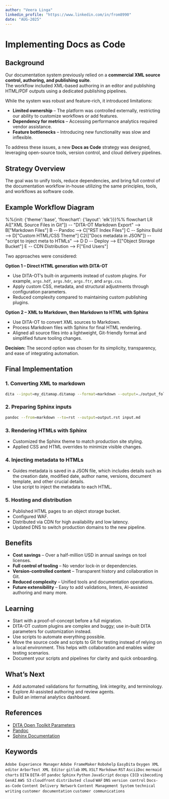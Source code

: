 ```yaml
---
author: "Veera Linga"
linkedin_profile: "https://www.linkedin.com/in/from8990"
date: "AUG-2025"
---
```


# Implementing Docs as Code
## Background

Our documentation system previously relied on a **commercial XML source control, authoring, and publishing suite**.  
The workflow included XML-based authoring in an editor and publishing HTML/PDF outputs using a dedicated publishing pipelines.

While the system was robust and feature-rich, it introduced limitations:

- **Limited ownership** – The platform was controlled externally, restricting our ability to customize workflows or add features.  
- **Dependency for metrics** – Accessing performance analytics required vendor assistance.  
- **Feature bottlenecks** – Introducing new functionality was slow and inflexible.

To address these issues, a new **Docs as Code** strategy was designed, leveraging open-source tools, version control, and cloud delivery pipelines.

## Strategy Overview

The goal was to unify tools, reduce dependencies, and bring full control of the documentation workflow in-house utilizing the same principles, tools, and workflows as software code.

## Example Workflow Diagram

<div class="mermaid">
%%{init: {'theme':'base', 'flowchart': {'layout': 'elk'}}}%%
flowchart LR
    A(["XML Source Files in Git"]) -- "DITA-OT Markdown Export" --> B["Markdown Files"]
    B -- Pandoc --> C["RST Index Files"]
    C -- Sphinx Build --> D["Custom HTML/CSS Theme"]
    C2(["Docs metadata in JSON"]) -- "script to inject meta to HTMLs" --> D
    D -- Deploy --> E["Object Storage Bucket"]
    E -- CDN Distribution --> F["End Users"]
</div>

Two approaches were considered:

**Option 1 – Direct HTML generation with DITA-OT**  
- Use DITA-OT’s built-in arguments instead of custom plugins. For example, `args.hdf`, `args.hdr`, `args.ftr`, and `args.css`. 
- Apply custom CSS, metadata, and structural adjustments through configuration parameters.  
- Reduced complexity compared to maintaining custom publishing plugins.

**Option 2 – XML to Markdown, then Markdown to HTML with Sphinx**  
- Use DITA-OT to convert XML sources to Markdown.  
- Process Markdown files with Sphinx for final HTML rendering.  
- Aligned all source files into a lightweight, Git-friendly format and simplified future tooling changes.

**Decision:** The second option was chosen for its simplicity, transparency, and ease of integrating automation.

## Final Implementation

### 1. Converting XML to markdown
```bash
dita --input=my_ditamap.ditamap --format=markdown --output=./output_folder
````

### 2. Preparing Sphinx inputs

```bash
pandoc --from=markdown --to=rst --output=output.rst input.md
```

### 3. Rendering HTMLs with Sphinx

* Customized the Sphinx theme to match production site styling.
* Applied CSS and HTML overrides to minimize visible changes.

### 4. Injecting metadata to HTMLs
* Guides metadata is saved in a JSON file, which includes details such as the creation date, modified date, author name, versions, document template, and other crucial details.
* Use script to inject the metadata to each HTML.

### 5. Hosting and distribution

* Published HTML pages to an object storage bucket.
* Configured WAF.
* Distributed via CDN for high availability and low latency.
* Updated DNS to switch production domains to the new pipeline.

## Benefits

* **Cost savings** – Over a half-million USD in annual savings on tool licenses.
* **Full control of tooling** – No vendor lock-in or dependencies.
* **Version-controlled content** – Transparent history and collaboration in Git.
* **Reduced complexity** – Unified tools and documentation operations.
* **Future extensibility** – Easy to add validations, linters, AI-assisted authoring and many more.

## Learning

* Start with a proof-of-concept before a full migration.
* DITA-OT custom plugins are complex and buggy; use in-built DITA parameters for customization instead. 
* Use scripts to automate everything possible.
* Move the source code and scripts to Git for testing instead of relying on a local environment. This helps with collaboration and enables wider testing scenarios.
* Document your scripts and pipelines for clarity and quick onboarding.


## What’s Next

* Add automated validations for formatting, link integrity, and terminology.
* Explore AI-assisted authoring and review agents.
* Build an internal analytics dashboard.

## References

* [DITA Open Toolkit Parameters](https://www.dita-ot.org/dev/parameters/parameters-html5#html5)
* [Pandoc](https://pandoc.org/)
* [Sphinx Documentation](https://www.sphinx-doc.org/)

## Keywords

`Adobe Experience Manager` `Adobe FrameMaker` `Robohelp` `EasyDita` `Oxygen XML editor` `ArborText XML Editor` `gitlab` `XML` `XSLT` `Markdown` `RST` `AsciiDoc` `mermaid charts` `DITA` `DITA-OT` `pandoc` `Sphinx` `Python` `JavaScript` `docops` `CICD` `vibecoding` `GenAI` `AWS S3` `cloudfront` `distributed cloud` `WAF` `DNS` `version control` `Docs-as-Code` `Content Delivery Network` `Content Management System` `technical writing` `customer documentation` `customer communications` 
